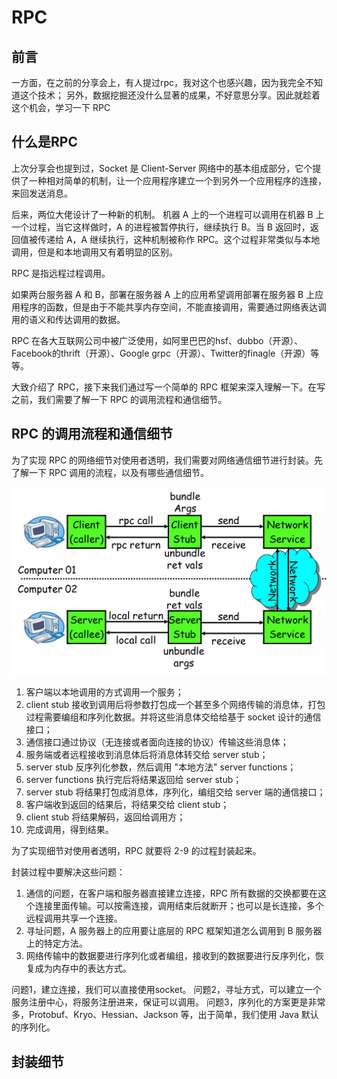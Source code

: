 # RPC

## 前言

一方面，在之前的分享会上，有人提过rpc，我对这个也感兴趣，因为我完全不知道这个技术；
另外，数据挖掘还没什么显著的成果，不好意思分享。因此就趁着这个机会，学习一下 RPC

## 什么是RPC

上次分享会也提到过，Socket 是 Client-Server 网络中的基本组成部分，它个提供了一种相对简单的机制，让一个应用程序建立一个到另外一个应用程序的连接，来回发送消息。

后来，两位大佬设计了一种新的机制。
机器 A 上的一个进程可以调用在机器 B 上一个过程，当它这样做时，A 的进程被暂停执行，继续执行 B。当 B 返回时，返回值被传递给 A，A 继续执行，这种机制被称作 RPC。这个过程非常类似与本地调用，但是和本地调用又有着明显的区别。

RPC 是指远程过程调用。

如果两台服务器 A 和 B，部署在服务器 A 上的应用希望调用部署在服务器 B 上应用程序的函数，但是由于不能共享内存空间，不能直接调用，需要通过网络表达调用的语义和传达调用的数据。

RPC 在各大互联网公司中被广泛使用，如阿里巴巴的hsf、dubbo（开源）、Facebook的thrift（开源）、Google grpc（开源）、Twitter的finagle（开源）等等。

大致介绍了 RPC，接下来我们通过写一个简单的 RPC 框架来深入理解一下。在写之前，我们需要了解一下 RPC 的调用流程和通信细节。

## RPC 的调用流程和通信细节

为了实现 RPC 的网络细节对使用者透明，我们需要对网络通信细节进行封装。先了解一下 RPC 调用的流程，以及有哪些通信细节。

![RPC flow](resources/rpc-flow.png)

1. 客户端以本地调用的方式调用一个服务；
2. client stub 接收到调用后将参数打包成一个甚至多个网络传输的消息体，打包过程需要编组和序列化数据。并将这些消息体交给给基于 socket 设计的通信接口；
3. 通信接口通过协议（无连接或者面向连接的协议）传输这些消息体；
4. 服务端或者远程接收到消息体后将消息体转交给 server stub；
5. server stub 反序列化参数，然后调用 "本地方法" server functions；
6. server functions 执行完后将结果返回给 server stub；
7. server stub 将结果打包成消息体，序列化，编组交给 server 端的通信接口；
8. 客户端收到返回的结果后，将结果交给 client stub；
9. client stub 将结果解码，返回给调用方；
10. 完成调用，得到结果。

为了实现细节对使用者透明，RPC 就要将 2-9 的过程封装起来。

封装过程中要解决这些问题：

1. 通信的问题，在客户端和服务器直接建立连接，RPC 所有数据的交换都要在这个连接里面传输。可以按需连接，调用结束后就断开；也可以是长连接，多个远程调用共享一个连接。
2. 寻址问题，A 服务器上的应用要让底层的 RPC 框架知道怎么调用到 B 服务器上的特定方法。
3. 网络传输中的数据要进行序列化或者编组，接收到的数据要进行反序列化，恢复成为内存中的表达方式。

问题1，建立连接，我们可以直接使用socket。
问题2，寻址方式，可以建立一个服务注册中心，将服务注册进来，保证可以调用。
问题3，序列化的方案更是非常多，Protobuf、Kryo、Hessian、Jackson 等，出于简单，我们使用 Java 默认的序列化。

## 封装细节 